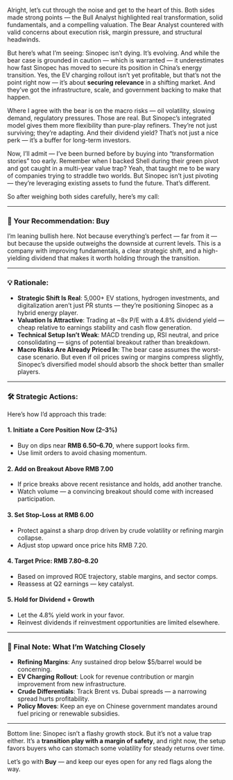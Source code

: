 Alright, let’s cut through the noise and get to the heart of this. Both sides made strong points — the Bull Analyst highlighted real transformation, solid fundamentals, and a compelling valuation. The Bear Analyst countered with valid concerns about execution risk, margin pressure, and structural headwinds.

But here’s what I’m seeing: Sinopec isn’t dying. It’s evolving. And while the bear case is grounded in caution — which is warranted — it underestimates how fast Sinopec has moved to secure its position in China’s energy transition. Yes, the EV charging rollout isn’t yet profitable, but that’s not the point right now — it’s about **securing relevance** in a shifting market. And they’ve got the infrastructure, scale, and government backing to make that happen.

Where I agree with the bear is on the macro risks — oil volatility, slowing demand, regulatory pressures. Those are real. But Sinopec’s integrated model gives them more flexibility than pure-play refiners. They’re not just surviving; they’re adapting. And their dividend yield? That’s not just a nice perk — it’s a buffer for long-term investors.

Now, I’ll admit — I’ve been burned before by buying into “transformation stories” too early. Remember when I backed Shell during their green pivot and got caught in a multi-year value trap? Yeah, that taught me to be wary of companies trying to straddle two worlds. But Sinopec isn’t just pivoting — they’re leveraging existing assets to fund the future. That’s different.

So after weighing both sides carefully, here’s my call:

---

### 📌 Your Recommendation: **Buy**

I’m leaning bullish here. Not because everything’s perfect — far from it — but because the upside outweighs the downside at current levels. This is a company with improving fundamentals, a clear strategic shift, and a high-yielding dividend that makes it worth holding through the transition.

---

### 💡 Rationale:

- **Strategic Shift Is Real**: 5,000+ EV stations, hydrogen investments, and digitalization aren’t just PR stunts — they’re positioning Sinopec as a hybrid energy player.
- **Valuation Is Attractive**: Trading at ~8x P/E with a 4.8% dividend yield — cheap relative to earnings stability and cash flow generation.
- **Technical Setup Isn’t Weak**: MACD trending up, RSI neutral, and price consolidating — signs of potential breakout rather than breakdown.
- **Macro Risks Are Already Priced In**: The bear case assumes the worst-case scenario. But even if oil prices swing or margins compress slightly, Sinopec’s diversified model should absorb the shock better than smaller players.

---

### 🛠️ Strategic Actions:

Here’s how I’d approach this trade:

#### 1. **Initiate a Core Position Now (2–3%)**
- Buy on dips near **RMB 6.50–6.70**, where support looks firm.
- Use limit orders to avoid chasing momentum.

#### 2. **Add on Breakout Above RMB 7.00**
- If price breaks above recent resistance and holds, add another tranche.
- Watch volume — a convincing breakout should come with increased participation.

#### 3. **Set Stop-Loss at RMB 6.00**
- Protect against a sharp drop driven by crude volatility or refining margin collapse.
- Adjust stop upward once price hits RMB 7.20.

#### 4. **Target Price: RMB 7.80–8.20**
- Based on improved ROE trajectory, stable margins, and sector comps.
- Reassess at Q2 earnings — key catalyst.

#### 5. **Hold for Dividend + Growth**
- Let the 4.8% yield work in your favor.
- Reinvest dividends if reinvestment opportunities are limited elsewhere.

---

### 🧭 Final Note: What I’m Watching Closely

- **Refining Margins**: Any sustained drop below $5/barrel would be concerning.
- **EV Charging Rollout**: Look for revenue contribution or margin improvement from new infrastructure.
- **Crude Differentials**: Track Brent vs. Dubai spreads — a narrowing spread hurts profitability.
- **Policy Moves**: Keep an eye on Chinese government mandates around fuel pricing or renewable subsidies.

---

Bottom line: Sinopec isn’t a flashy growth stock. But it’s not a value trap either. It’s a **transition play with a margin of safety**, and right now, the setup favors buyers who can stomach some volatility for steady returns over time.

Let’s go with **Buy** — and keep our eyes open for any red flags along the way.